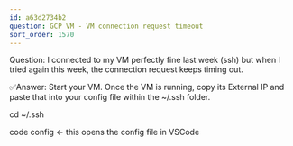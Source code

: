 ```yaml
---
id: a63d2734b2
question: GCP VM - VM connection request timeout
sort_order: 1570
---
```


Question: I connected to my VM perfectly fine last week (ssh) but when I tried again this week, the connection request keeps timing out.

✅Answer: Start your VM. Once the VM is running, copy its External IP and paste that into your config file within the ~/.ssh folder.

cd ~/.ssh

code config ← this opens the config file in VSCode

